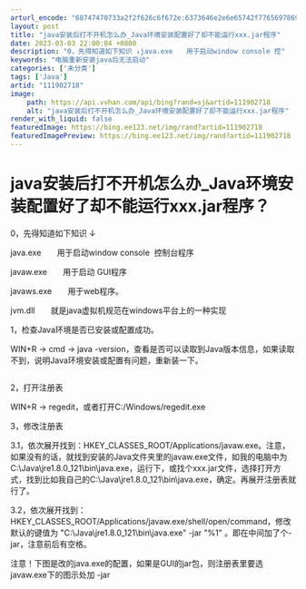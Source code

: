```yaml
---
arturl_encode: "68747470733a2f2f626c6f672e:6373646e2e6e65742f77656978696e5f33303330363238352f:61727469636c652f64657461696c732f313131393032373138"
layout: post
title: "java安装后打不开机怎么办_Java环境安装配置好了却不能运行xxx.jar程序"
date: 2023-03-03 22:00:04 +0800
description: "0，先得知道如下知识 ↓java.exe　　用于启动window console 控"
keywords: "电脑重新安装java后无法启动"
categories: ['未分类']
tags: ['Java']
artid: "111902718"
image:
    path: https://api.vvhan.com/api/bing?rand=sj&artid=111902718
    alt: "java安装后打不开机怎么办_Java环境安装配置好了却不能运行xxx.jar程序"
render_with_liquid: false
featuredImage: https://bing.ee123.net/img/rand?artid=111902718
featuredImagePreview: https://bing.ee123.net/img/rand?artid=111902718
---
```


# java安装后打不开机怎么办\_Java环境安装配置好了却不能运行xxx.jar程序？

0，先得知道如下知识 ↓

java.exe　　用于启动window console  控制台程序

javaw.exe　　用于启动 GUI程序

javaws.exe　　用于web程序。

jvm.dll　　就是java虚拟机规范在windows平台上的一种实现

1，检查Java环境是否已安装或配置成功。

WIN+R → cmd → java -version，查看是否可以读取到Java版本信息，如果读取不到，说明Java环境安装或配置有问题，重新装一下。

![]()

2，打开注册表

WIN+R → regedit，或者打开C:/Windows/regedit.exe

3，修改注册表

3.1，依次展开找到：HKEY\_CLASSES\_ROOT/Applications/javaw.exe。注意，如果没有的话，就找到安装的Java文件夹里的javaw.exe文件，如我的电脑中为C:\Java\jre1.8.0\_121\bin\java.exe，运行下，或找个xxx.jar文件，选择打开方式，找到比如我自己的C:\Java\jre1.8.0\_121\bin\java.exe，确定。再展开注册表就行了。

3.2，依次展开找到：HKEY\_CLASSES\_ROOT/Applications/javaw.exe/shell/open/command，修改默认的键值为 "C:\Java\jre1.8.0\_121\bin\java.exe" -jar "%1" 。即在中间加了个-jar，注意前后有空格。

注意！下图是改的java.exe的配置，如果是GUI的jar包，则注册表里要选javaw.exe下的图示处加 -jar

![]()
